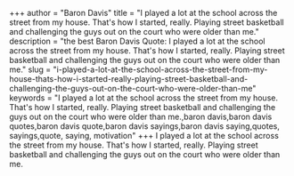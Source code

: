 +++
author = "Baron Davis"
title = "I played a lot at the school across the street from my house. That's how I started, really. Playing street basketball and challenging the guys out on the court who were older than me."
description = "the best Baron Davis Quote: I played a lot at the school across the street from my house. That's how I started, really. Playing street basketball and challenging the guys out on the court who were older than me."
slug = "i-played-a-lot-at-the-school-across-the-street-from-my-house-thats-how-i-started-really-playing-street-basketball-and-challenging-the-guys-out-on-the-court-who-were-older-than-me"
keywords = "I played a lot at the school across the street from my house. That's how I started, really. Playing street basketball and challenging the guys out on the court who were older than me.,baron davis,baron davis quotes,baron davis quote,baron davis sayings,baron davis saying,quotes, sayings,quote, saying, motivation"
+++
I played a lot at the school across the street from my house. That's how I started, really. Playing street basketball and challenging the guys out on the court who were older than me.
